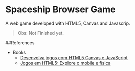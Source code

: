 Spaceship Browser Game
===
A web game developed with HTML5, Canvas and Javascrip.
>Obs: Not Finished yet.

##References
- Books
    - [Desenvolva jogos com HTML5 Canvas e JavaScript](http://www.casadocodigo.com.br/products/livro-jogos-html-javascript)
    - [Jogos em HTML5: Explore o mobile e física](http://www.casadocodigo.com.br/products/livro-jogos-mobile-cordova)
